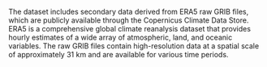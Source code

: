 The dataset includes secondary data derived from ERA5 raw GRIB files, which are publicly available through the Copernicus Climate Data Store. ERA5 is a comprehensive global climate reanalysis dataset that provides hourly estimates of a wide array of atmospheric, land, and oceanic variables. The raw GRIB files contain high-resolution data at a spatial scale of approximately 31 km and are available for various time periods.
